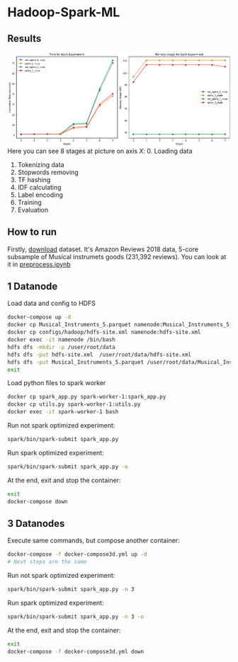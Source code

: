 Hadoop-Spark-ML
=======

Results
---

![plot results](plots.png)
Here you can see 8 stages at picture on axis $X$:
0. Loading data
1. Tokenizing data
2. Stopwords removing
3. TF hashing
4. IDF calculating
5. Label encoding
6. Training
7. Evaluation

How to run
---
Firstly, [download](https://jmcauley.ucsd.edu/data/amazon_v2/categoryFilesSmall/Musical_Instruments_5.json.gz) dataset. It's Amazon Reviews 2018 data, 5-core subsample of Musical instrumets goods (231,392 reviews). You can look at it in [preprocess.ipynb](preprocess.ipynb)

## 1 Datanode
Load data and config to HDFS
```bash
docker-compose up -d
docker cp Musical_Instruments_5.parquet namenode:Musical_Instruments_5.parquet
docker cp configs/hadoop/hdfs-site.xml namenode:hdfs-site.xml
docker exec -it namenode /bin/bash
hdfs dfs -mkdir -p /user/root/data
hdfs dfs -put hdfs-site.xml  /user/root/data/hdfs-site.xml
hdfs dfs -put Musical_Instruments_5.parquet /user/root/data/Musical_Instruments_5.parquet
exit
```
Load python files to spark worker 
```bash
docker cp spark_app.py spark-worker-1:spark_app.py
docker cp utils.py spark-worker-1:utils.py 
docker exec -it spark-worker-1 bash
```

Run not spark optimized experiment:
```bash
spark/bin/spark-submit spark_app.py
```

Run spark optimized experiment:
```bash
spark/bin/spark-submit spark_app.py -o
```

At the end, exit and stop the container:
```bash
exit
docker-compose down
```

## 3 Datanodes
Execute same commands, but compose another container:
```bash
docker-compose -f docker-compose3d.yml up -d
# Next steps are the same 
```

Run not spark optimized experiment:
```bash
spark/bin/spark-submit spark_app.py -n 3
```

Run spark optimized experiment:
```bash
spark/bin/spark-submit spark_app.py -n 3 -o
```

At the end, exit and stop the container:
```bash
exit
docker-compose -f docker-compose3d.yml down
```
